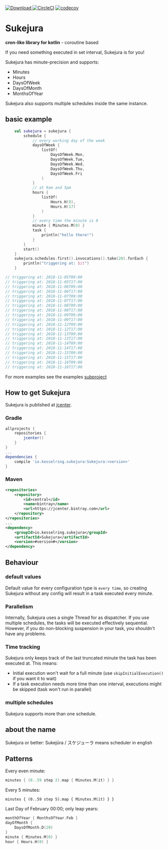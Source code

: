 [ ![Download](https://api.bintray.com/packages/ingwersaft/Sukejura/Sukejura/images/download.svg) ](https://bintray.com/ingwersaft/Sukejura/Sukejura/_latestVersion)
[![CircleCI](https://circleci.com/gh/Ingwersaft/sukejura/tree/master.svg?style=svg)](https://circleci.com/gh/Ingwersaft/sukejura/tree/master)
[![codecov](https://codecov.io/gh/Ingwersaft/sukejura/branch/master/graph/badge.svg)](https://codecov.io/gh/Ingwersaft/sukejura)

# Sukejura
**cron-like library for kotlin** - coroutine based

If you need something executed in set interval, Sukejura is for you!

Sukejura has minute-precision and supports:
 * Minutes
 * Hours
 * DaysOfWeek
 * DaysOfMonth
 * MonthsOfYear

Sukejura also supports multiple schedules inside the same instance.

## basic example

```kotlin
    val sukejura = sukejura {
        schedule {
            // every working day of the week
            daysOfWeek {
                listOf(
                    DaysOfWeek.Mon,
                    DaysOfWeek.Tue,
                    DaysOfWeek.Wed,
                    DaysOfWeek.Thu,
                    DaysOfWeek.Fri
                )
            }
            // at 9am and 5pm
            hours {
                listOf(
                    Hours.H(9),
                    Hours.H(17)
                )
            }
            // every time the minute is 0
            minute { Minutes.M(0) }
            task {
                println("hello there!")
            }
        }
        start()
    }
    sukejura.schedules.first().invocations().take(20).forEach {
        println("triggering at: $it")
    }

// triggering at: 2018-11-05T09:00
// triggering at: 2018-11-05T17:00
// triggering at: 2018-11-06T09:00
// triggering at: 2018-11-06T17:00
// triggering at: 2018-11-07T09:00
// triggering at: 2018-11-07T17:00
// triggering at: 2018-11-08T09:00
// triggering at: 2018-11-08T17:00
// triggering at: 2018-11-09T09:00
// triggering at: 2018-11-09T17:00
// triggering at: 2018-11-12T09:00
// triggering at: 2018-11-12T17:00
// triggering at: 2018-11-13T09:00
// triggering at: 2018-11-13T17:00
// triggering at: 2018-11-14T09:00
// triggering at: 2018-11-14T17:00
// triggering at: 2018-11-15T09:00
// triggering at: 2018-11-15T17:00
// triggering at: 2018-11-16T09:00
// triggering at: 2018-11-16T17:00
```

For more examples see the examples [subproject](tree/master/examples)

## How to get Sukejura
Sukejura is published at [jcenter](https://bintray.com/ingwersaft/Sukejura/Sukejura).
### Gradle
```groovy
allprojects {
    repositories {
        jcenter()
    }
}
...
dependencies {
    compile 'io.kesselring.sukejura:Sukejura:<version>'
}
```
### Maven
```xml
<repositories>
    <repository>
        <id>central</id>
        <name>bintray</name>
        <url>https://jcenter.bintray.com</url>
    </repository>
</repositories>
...
<dependency>
    <groupId>io.kesselring.sukejura</groupId>
    <artifactId>Sukejura</artifactId>
    <version>#version#</version>
</dependency>
```

## Behaviour
### default values
Default value for every configuration type is `every time`, so creating Sukejura without any
config will result in a task executed every minute.
### Parallelism
Internally, Sukejura uses a single Thread for as dispatcher. 
If you use multiple schedules, the tasks will be executed effectively sequential.
However, if you do non-blocking suspension in your task, you shouldn't have any problems.
### Time tracking
Sukejura only keeps track of the last truncated minute the task has been executed at.
This means:
 * Initial execution won't wait for a full minute (use `skipInitialExecution()` if you want it to wait)
 * If a task execution needs more time than one interval, 
 executions might be skipped (task won't run in parallel)
### multiple schedules
Sukejura supports more than one schedule. 
## about the name

Sukejura or better: Sukejūra / スケジューラ means scheduler in english

## Patterns

Every even minute:
```kotlin
minutes { (0..59 step 2).map { Minutes.M(it) } }
```
Every 5 minutes:
```
minutes { (0..59 step 5).map { Minutes.M(it) } }
```

Last Day of February 00:00; only leap years:
```kotlin
monthOfYear { MonthsOfYear.Feb }
dayOfMonth {
    DaysOfMonth.D(29)
}
minute { Minutes.M(0) }
hour { Hours.H(0) }
```
